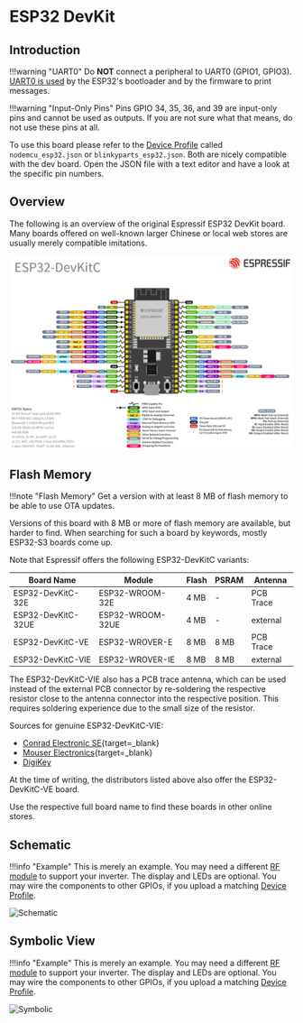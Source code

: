 # ESP32 DevKit

## Introduction

!!!warning "UART0"
    Do **NOT** connect a peripheral to UART0 (GPIO1, GPIO3). [UART0 is
    used](limitations.md#using-uart0) by the ESP32's bootloader and by the
    firmware to print messages.

!!!warning "Input-Only Pins"
    Pins GPIO 34, 35, 36, and 39 are input-only pins and cannot be used as
    outputs. If you are not sure what that means, do not use these pins at all.

To use this board please refer to the [Device
Profile](../firmware/device_profiles.md) called `nodemcu_esp32.json` or
`blinkyparts_esp32.json`. Both are nicely compatible with the dev board. Open
the JSON file with a text editor and have a look at the specific pin numbers.

## Overview

The following is an overview of the original Espressif ESP32 DevKit board. Many
boards offered on well-known larger Chinese or local web stores are usually
merely compatible imitations.

![](../assets/images/hardware/espressif_esp32_devkit_overview.png)

## Flash Memory

!!!note "Flash Memory"
    Get a version with at least 8 MB of flash memory to be able to use OTA updates.

Versions of this board with 8 MB or more of flash memory are available, but
harder to find. When searching for such a board by keywords, mostly ESP32-S3
boards come up.

Note that Espressif offers the following ESP32-DevKitC variants:

| Board Name         | Module           | Flash| PSRAM| Antenna   |
| ------------------ | ---------------- | ---- | ---- | --------- |
| ESP32-DevKitC-32E  | ESP32-WROOM-32E  | 4 MB | -    | PCB Trace |
| ESP32-DevKitC-32UE | ESP32-WROOM-32UE | 4 MB | -    | external  |
| ESP32-DevKitC-VE   | ESP32-WROVER-E   | 8 MB | 8 MB | PCB Trace |
| ESP32-DevKitC-VIE  | ESP32-WROVER-IE  | 8 MB | 8 MB | external  |

The ESP32-DevKitC-VIE also has a PCB trace antenna, which can be used instead
of the external PCB connector by re-soldering the respective resistor close to
the antenna connector into the respective position. This requires soldering
experience due to the small size of the resistor.

Sources for genuine ESP32-DevKitC-VIE:

* [Conrad Electronic SE](https://www.conrad.de/de/p/espressif-esp32-devkitc-vie-entwicklungsboard-esp32-devkitc-vie-2490159.html){target=_blank}
* [Mouser Electronics](https://eu.mouser.com/ProductDetail/Espressif-Systems/ESP32-DevKitC-VIE?qs=vmHwEFxEFR%252B9L5ZhUgeToA%3D%3D){target=_blank}
* [DigiKey](https://www.digikey.de/de/products/detail/espressif-systems/ESP32-DEVKITC-VIE/12091811)

At the time of writing, the distributors listed above also offer the
ESP32-DevKitC-VE board.

Use the respective full board name to find these boards in other online stores.

## Schematic

!!!info "Example"
    This is merely an example. You may need a different [RF
    module](inverter_overview.md) to support your inverter. The display and
    LEDs are optional. You may wire the components to other GPIOs, if you
    upload a matching [Device Profile](../firmware/device_profiles.md).

![Schematic](../assets/images/hardware/Wiring_ESP32NodeMCU_38pin_NRF24_Schematic.png)

## Symbolic View

!!!info "Example"
    This is merely an example. You may need a different [RF
    module](inverter_overview.md) to support your inverter. The display and
    LEDs are optional. You may wire the components to other GPIOs, if you
    upload a matching [Device Profile](../firmware/device_profiles.md).

![Symbolic](../assets/images/hardware/Wiring_ESP32NodeMCU_38pin_NRF24_Symbolic.png)
